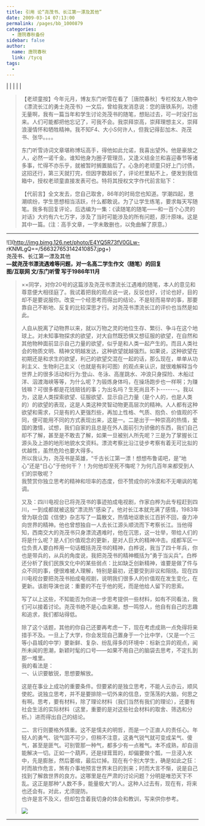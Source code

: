 ```yaml
---
title: 引用 论“尧茂书、长江第一漂及其他”
date: 2009-03-14 07:13:00
permalink: /pages/bb_1000879
categories: 
  - 唐院春秋备份
sidebar: false
author: 
  name: 唐院春秋
  link: /tycq
tags: 
  - 
---
```


|  |  |  |  |

>  
>
> 【老顽童按】今年元月，博友东门听雪在看了［唐院春秋］专栏校友人物中《漂流长江的勇士尧茂书》一文后，曾给我发消息说：您的唐铁系列，功德无量啊，我有一篇当年和学生讨论尧茂书的随笔，想贴过去，可一时没打出来。人们可能都把他忘记了，可我不会。我崇拜崇高，崇拜理想主义，崇拜浪漫情怀和牺牲精神。我不知F4、大小S何许人，但我记得彭加木、尧茂书、张华。。。。  
>
> 东门听雪诗词文章堪称博坛高手，得他如此允诺，我喜出望外。他是豪放之人，必然一诺千金。谁知他身为圈子管理员，又逢义结金兰和喜迎春节等诸多事，忙得不亦乐乎，就被暂时搁置脑后了。心急的老顽童只好上门讨债，这招还行，第三天就打完，但因字数超长了，评论栏里贴不上，便发到我信箱中，授权老顽童直接发表可也。特将其授权文字作代前言贴下：  
>
> 【代前言】全文发去，您自己取舍，86年的时局您也知道。学潮四起，思潮缤纷，学生思想相当活跃，什么都敢说。为了让学生练笔，要求每天写随笔。我多有回复评论，后选编为一集：《读随笔的随笔——和一百个心灵的对话》大约有六七万字，涉及了当时可能涉及的所有问题，原汁原味。这是其中一篇。(注：高手文章，一字未敢删也，以免曲解了原意。）

* * *

  
![](http://img.bimg.126.net/photo/E4YQ5R73fV0GLw-
rKNMLgQ==/566327653142410857.jpg+)  
尧茂书、长江第一漂及其他  
 **—就尧茂书漂流遇难等问题，对一名高二学生作文（随笔）的回复  
图/互联网 文/东门听雪 写于1986年11月**  
  

>
> ××同学，对你20号的这篇涉及尧茂书漂流长江遇难的随笔，本人的意见和尊意便大相径庭了。我试着把我的观点说一说，反驳也好，讨论也好，目的却不是要说服你。改变一个经思考而得出的结论，不是轻而易举的事，那要靠自己不断地、反复的比较深思才行。对尧茂书漂流长江的评价也当然是如此。  
>
> 人自从脱离了动物界以来，就以万物之灵的地位生存、繁衍、争斗在这个地球上。对未知事物探求的欲望，对大自然既恐惧又想征服的欲望，在自然和其他物种面前显示自己力量的欲望，似乎是和人类一起产生的。而且人类社会的物质文明、精神文明越发达，这种欲望就越强烈。如果说，这种欲望在初期还是和求生的欲望，利己的欲望交混在一起的话，那么现在，单单从功利主义、生物利己主义（也就是有利可图）的观点来认识，就很难解释当今世界上的很多活动和行为:登山、冬泳、高崖跳水、冲浪只身探险、木船过洋、泅渡海峡等等，为什么呢？为锻炼身体吗，在操场跑步也一样啊；为赚钱嘛？可很多都是花钱赔钱的事；为出名吗？生死尚且不卜-------。我以为，这是人类探索欲望、征服欲望、显示自己力量（是个人的，也是人类的）的欲望的表现，这是人类这种灵智动物更高层次的精神。人人都有这种欲望和需求，只是有的人更强烈些，再加上性格、气质、抱负、价值观的不同，便可能用不同的方式表现出来，这是一。二是出于一种崇高的热情，爱国的激情，试想，我们自家的且总是在外人面前引为骄傲的东西，我们自己却不了解，甚至是不敢去了解，如果一旦被别人所先呢？三是为了掌握长江源头及上游的地形地貌水文资料。漂流考察比沿江徒步考察有着无可比拟的优越性，虽然危险也要大得多。  
>  所以我认为，尧茂书是英雄，“千古长江第一漂！想想布鲁诺吧，是“地心”还是“日心”于他何干？！为何他却至死不悔呢？为何几百年来都受到人们的崇敬呢？  
>  我赞赏你独立思考的精神和坦率的态度，但不赞成你的冷漠和不无嘲讽的笔调。  
>
> 又及：四川电视台已将尧茂书的事迹拍成电视剧，作家白桦为此专程赶到四川，一到成都就被这股“漂流热”感染了。他对长江本就充满了感情，1983年曾为联合国《信使》杂志写了一篇散文，热情地讴歌长江百折不回，奋力冲向世界的精神。他也曾想独自一人去长江源头顺流而下考察长江。当他得知，西南交大的尧茂书只身漂流遇难时，他在沉思，这一壮举，带给人们的将是什么呢？是人们价值观念的更新，是对人巨大的精神冲击。成都军区一位负责人要白桦用一句话概括尧茂书的精神，白桦说，我当了四十年兵，你也是带兵的，从兵的角度说，我把尧茂书的精神概括为“勇于当尖兵”。白桦还分析了我们民族文化中的某些弱点：比如缺乏创新精神，谁要是做了件与众不同的事，便很难被人理解，特别是最初，还要受到非议和阻挠。现在四川电视台要把尧茂书拍成电视剧，说明我们很多人的价值观在发生变化，在更新。该剧导演也说：重要的不在于他的死，而是他给人留下的思索。  
>
> 写了以上这些，不知能否为你进一步思考提供一些材料，如有不同看法，我们可以接着讨论。尧茂书绝不是心血来潮，想一鸣惊人，他自有自己的志趣和追求，我们都站得低。  
>  
>
> 除了这个话题，其他的你自己还要再考虑一下，现在考虑成熟一点免得将来措手不及。一旦上了大学，你会发现自己置身于一个比中学，（又是一个三等小县城的中学）要新鲜、复杂、纷乱得多的环境中：标新立异的观点，闻所未闻的思潮，新颖时髦的口号——如果不用自己的脑袋去思考，不定扎到那一堆里。  
>  我的看法是：  
>  一、认识要敏锐，思想要解放。  
>
> 这是在事业上成功的重要条件。但要紧的是独立思考，不能人云亦云，顺风使舵。说独立思考，并不是要排除一切外来的信息，空荡荡的大脑，何思之有啊。思考，要有材料，除了理论材料（我们当然有我们的理论），还要有社会生活的实际材料（这里，重要的是对这些社会材料的取舍、筛选和分析。）进而得出自己的结论。  
>
> 二、言行则要格外慎重。这不是懦夫的明哲，而是一个正直人的责任心。年轻人的勇气、锐气固不可少，但稍不注意，这勇气锐气就可变成呆气、傻气，甚至是匪气。可别管那一种气，都多少有一点稚气。本不成熟，却自诩能解决一切。正如一个葫芦，还是绿茸茸的，却偏要做个瓢，一旦浸入水中，先是膨胀，然后萎缩，最后烂掉。现在有个别大学生，确是如此之狂：时而故作危言，煞有介事地预言世界末日的到来；时而大言不惭，说是自己找到了解救世界的良方。这哪里是在严肃的讨论问题？分明是唯恐天下不乱。这正是那种“人数不多，能量极大”的人。这种人过去有，现在有，将来也还会有。对此，尤须提防。  
>  也许是言不及义，但却包含着我切身的体会和教训，写来供你参考。  
>
> ![](http://img.bimg.126.net/photo/QXkr6EeCgA0UfngWYtpDEw==/5360972406432192330.jpg+)  
>  
>  
  
---